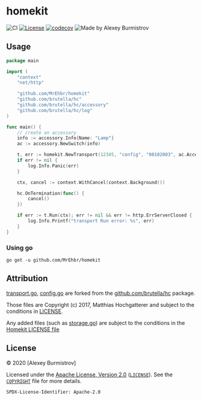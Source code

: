 # homekit

![CI](https://github.com/MrEhbr/homekit/workflows/CI/badge.svg)
[![License](https://img.shields.io/badge/license-Apache--2.0%20%2F%20MIT-%2397ca00.svg)](https://github.com/MrEhbr/homekit/blob/master/COPYRIGHT)
[![codecov](https://codecov.io/gh/MrEhbr/homekit/branch/master/graph/badge.svg)](https://codecov.io/gh/MrEhbr/homekit)
![Made by Alexey Burmistrov](https://img.shields.io/badge/made%20by-Alexey%20Burmistrov-blue.svg?style=flat)

## Usage

```go
package main

import (
    "context"
    "net/http"

    "github.com/MrEhbr/homekit"
    "github.com/brutella/hc"
    "github.com/brutella/hc/accessory"
    "github.com/brutella/hc/log"
)

func main() {
    // create an accessory
    info := accessory.Info{Name: "Lamp"}
    ac := accessory.NewSwitch(info)

    t, err := homekit.NewTransport(12345, "config", "00102003", ac.Accessory)
    if err != nil {
        log.Info.Panic(err)
    }

    ctx, cancel := context.WithCancel(context.Background())

    hc.OnTermination(func() {
        cancel()
    })

    if err := t.Run(ctx); err != nil && err != http.ErrServerClosed {
        log.Info.Printf("transport Run error: %s", err)
    }
}
```

### Using go

```console
go get -u github.com/MrEhbr/homekit
```
## Attribution

[transport.go](./transport.go), [config.go](./config.go) are forked from the [github.com/brutella/hc](https://github.com/brutella/hc) package.

Those files are Copyright (c) 2017, Matthias Hochgatterer and subject to the conditions in [LICENSE](https://github.com/brutella/hc/blob/master/LICENSE).

Any added files (such as [storage.go](./storage.go)) are subject to the conditions in the [Homekit LICENSE file](./LICENSE)


## License

© 2020 [Alexey Burmistrov]

Licensed under the [Apache License, Version 2.0](https://www.apache.org/licenses/LICENSE-2.0) ([`LICENSE`](LICENSE)). See the [`COPYRIGHT`](COPYRIGHT) file for more details.

`SPDX-License-Identifier: Apache-2.0`
